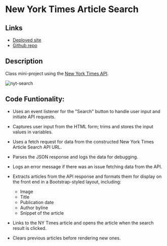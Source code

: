 # New York Times Article Search

## Links

* [Deployed site](https://aoifeedx.github.io/new-york-times-article-search/)
* [Github repo](https://github.com/AoifeEdX/new-york-times-article-search)

## Description

Class mini-project using the [New York Times API](https://developer.nytimes.com/docs/articlesearch-product/1/overview).

![nyt-search](.images/nyt.png)



## Code Funtionality:

* Uses an event listener for the "Search" button to handle user input and initiate API requests.

* Captures user input from the HTML form; trims and stores the input values in variables.

* Uses a fetch request for data from the constructed New York Times Article Search API URL.

* Parses the JSON response and logs the data for debugging.

* Logs an error message if there was an issue fetching data from the API.

* Extracts articles from the API response and formats them for display on the front end in a Bootstrap-styled layout, including:
	* Image
	* Title
	* Publication date
	* Author byline
	* Snippet of the article

* Links to the NY Times article and opens the article when the search result is clicked.

* Clears previous articles before rendering new ones.

